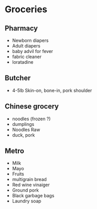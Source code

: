 # Groceries

## Pharmacy

- Newborn diapers
- Adult diapers
- baby advil for fever
- fabric cleaner
- loratadine

## Butcher

- 4-5lb Skin-on, bone-in, pork shoulder

## Chinese grocery

- noodles (frozen ?)
- dumplings
- Noodles Raw
- duck, pork

## Metro

- Milk
- Mayo
- Fruits
- multigrain bread
- Red wine vinaiger
- Ground pork
- Black garbage bags
- Laundry soap
